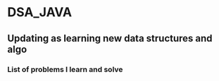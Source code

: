 # DSA_JAVA
## Updating as learning new data structures and algo
### List of problems I learn and solve 
